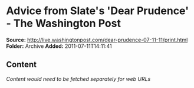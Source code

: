 # Advice from Slate's 'Dear Prudence' - The Washington Post

**Source:** http://live.washingtonpost.com/dear-prudence-07-11-11/print.html
**Folder:** Archive
**Added:** 2011-07-11T14:11:41




## Content
*Content would need to be fetched separately for web URLs*
